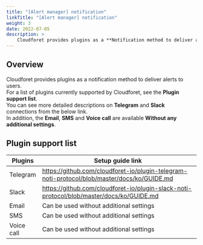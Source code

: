 ```yaml
---
title: "[Alert manager] notification"
linkTitle: "[Alert manager] notification"
weight: 3
date: 2022-07-05
description: >
    Cloudforet provides plugins as a **Notification method to deliver alerts** to users.
---
```


## Overview

Cloudforet provides plugins as a notification method to deliver alerts to users.  
For a list of plugins currently supported by Cloudforet, see the **Plugin support list**.  
You can see more detailed descriptions on **Telegram** and **Slack** connections from the below link.  
In addition, the **Email**, **SMS** and **Voice call** are available **Without any additional settings**.

## Plugin support list

| **Plugins** | **Setup guide link** |
| --- | --- |
| Telegram | https://github.com/cloudforet-io/plugin-telegram-noti-protocol/blob/master/docs/ko/GUIDE.md |
| Slack | https://github.com/cloudforet-io/plugin-slack-noti-protocol/blob/master/docs/ko/GUIDE.md |
| Email | Can be used without additional settings |
| SMS | Can be used without additional settings |
| Voice call | Can be used without additional settings |
